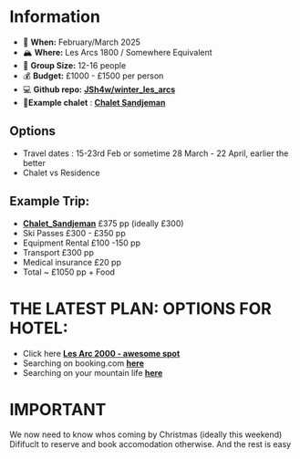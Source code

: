 # Information
- 📅 **When:** February/March 2025
- 🏔️ **Where:** Les Arcs 1800 / Somewhere Equivalent 
- 👥 **Group Size:** 12-16 people
- 💰 **Budget:** £1000 - £1500 per person
- 💻 **Github repo:** [__JSh4w/winter_les_arcs__](https://github.com/JSh4w/winter_les_arcs)
- 🎿**Example chalet** :  [__Chalet Sandjeman__](https://www.alpineanswers.co.uk/ski-chalets/france/morzine/chalet-sandjeman)

## Options
- Travel dates : 15-23rd Feb or sometime 28 March - 22 April, earlier the better
- Chalet vs Residence 

## Example Trip: 
- [__Chalet_Sandjeman__](https://www.alpineanswers.co.uk/ski-chalets/france/morzine/chalet-sandjeman) £375 pp (ideally £300)
- Ski Passes £300 - £350 pp  
- Equipment Rental £100 -150 pp
- Transport £300 pp
- Medical insurance £20 pp 
- Total ~ £1050 pp + Food 

# THE LATEST PLAN: OPTIONS FOR HOTEL:
- Click here [__Les Arc 2000 - awesome spot__](https://www.booking.com/hotel/fr/arc-2000-appartement-3-chambres-10-personnes.)
- Searching on booking.com [__here__](en-gb.html?label=gen173nr-1FCAEoggI46AdIM1gEaFCIAQGYAQm4ARfIAQzYAQHoAQH4AQyIAgGoAgO4Av7XjLsGwAIB0gIkYTU2MzBiZTMtZGIxNS00ZGM0LThmMWItMTZhYzE4NTU3ZThi2AIG4AIB&sid=07d1b9585319b603da389b897710dafb&aid=304142&ucfs=1&checkin=2025-03-29&checkout=2025-04-05&dest_id=2933&dest_type=region&group_adults=10&no_rooms=1&group_children=0&nflt=oos%3D1%3Bprice%3DGBP-min-450-1&matching_block_id=1321717401_404850104_10_0_0&atlas_src=sr_iw_title)
- Searching on your mountain life [__here__](https://yourmountain.life/book-your-chalet/)

# IMPORTANT
We now need to know whos coming by Christmas (ideally this weekend)
Dififuclt to reserve and book accomodation otherwise. 
And the rest is easy